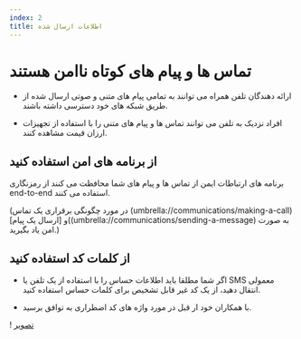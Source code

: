 ```yaml
---
index: 2
title: اطلاعات ارسال شده
---
```

#  تماس ها و پیام های کوتاه ناامن هستند

*   ارائه دهندگان تلفن همراه می توانند به تمامی پیام های متنی و صوتی ارسال شده از طریق شبکه های خود دسترسی داشته باشند.

*   افراد نزدیک به تلفن می توانند تماس ها و پیام های متنی را با استفاده از تجهیزات ارزان قیمت مشاهده کنند.

## از برنامه های امن استفاده کنید

برنامه های ارتباطات ایمن از تماس ها و پیام های شما محافظت می کنند از رمزنگاری end-to-end استفاده می کنند.

(در مورد چگونگی برقراری یک تماس (umbrella://communications/making-a-call)  و [ارسال یک پیام]((umbrella://communications/sending-a-message) به صورت امن یاد بگیرید.)

## از کلمات کد استفاده کنید

*   اگر شما مطلقا باید اطلاعات حساس را با استفاده از یک تلفن یا SMS معمولی انتقال دهید، از یک کد غیر قابل تشخیص برای کلمات حساس استفاده کنید.

*   با همکاران خود ار قبل در مورد واژه های کد اضطراری به توافق برسید.

! [تصویر](mobile2.png)
